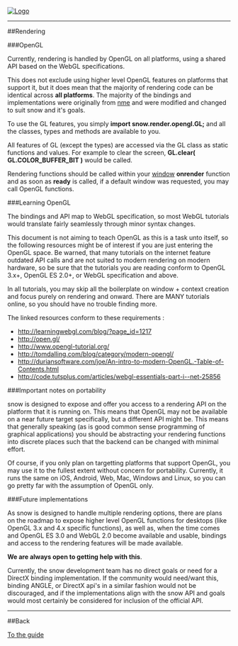 [![Logo]({{{rel_path}}}images/logo.png)]({{{rel_path}}}index.html#guide)

---

##Rendering


###OpenGL

Currently, rendering is handled by OpenGL on all platforms, using a shared API based on the WebGL specifications.

This does not exclude using higher level OpenGL features on platforms that support it, but it does mean that the majority of rendering code can be identical across **all platforms**. 
The majority of the bindings and implementations were originally from [nme](http://github.com/haxenme/nme) and were modified and changed to suit snow and it's goals.

To use the GL features, you simply **import snow.render.opengl.GL;** and all the classes, types and methods are available to you.  

All features of GL (except the types) are accessed via the GL class as static functions and values. 
For example to clear the screen, **GL.clear( GL.COLOR_BUFFER_BIT )** would be called.

Rendering functions should be called within your [window]({{{rel_path}}}guide/windowing.html) **onrender** function and as soon as **ready** is called, if a default window was requested, you may call OpenGL functions.

###Learning OpenGL

The bindings and API map to WebGL specification, so most WebGL tutorials would translate fairly seamlessly through minor syntax changes.   

This document is not aiming to teach OpenGL as this is a task unto itself, so the following resources might be of interest if you are just entering the OpenGL space. Be warned, that many tutorials on the internet feature outdated API calls and are not suited to modern rendering on modern hardware, so be sure that the tutorials you are reading conform to OpenGL 3.x+, OpenGL ES 2.0+, or WebGL specification and above.

In all tutorials, you may skip all the boilerplate on window + context creation and focus purely on rendering and onward. There are MANY tutorials online, so you should have no trouble finding more.

The linked resources conform to these requirements :

- http://learningwebgl.com/blog/?page_id=1217
- http://open.gl/
- http://www.opengl-tutorial.org/
- http://tomdalling.com/blog/category/modern-opengl/
- http://duriansoftware.com/joe/An-intro-to-modern-OpenGL.-Table-of-Contents.html
- http://code.tutsplus.com/articles/webgl-essentials-part-i--net-25856

###Important notes on portability

snow is designed to expose and offer you access to a rendering API on the platform that it is running on. This means that OpenGL may not be available on a near future target specifically, but a different API might be. This means that generally speaking (as is good common sense programming of graphical applications) you should be abstracting your rendering functions into discrete places such that the backend can be changed with minimal effort.

Of course, if you only plan on targetting platforms that support OpenGL, you may use it to the fullest extent without concern for portability.
Currently, it runs the same on iOS, Android, Web, Mac, Windows and Linux, so you can go pretty far with the assumption of OpenGL only.

###Future implementations

As snow is designed to handle multiple rendering options, there are plans on the roadmap to expose higher level OpenGL functions for desktops (like OpenGL 3.x and 4.x specific functions), as well as, when the time comes and OpenGL ES 3.0 and WebGL 2.0 become available and usable, bindings and access to the rendering features will be made available.

**We are always open to getting help with this**.

Currently, the snow development team has no direct goals or need for a DirectX binding implementation. If the community would need/want this, binding ANGLE, or DirectX api's in a similar fashion would not be discouraged, and if the implementations align with the snow API and goals would most certainly be considered for inclusion of the official API.

---

##Back

[To the guide]({{{rel_path}}}index.html#guide)

<br/><br/><br/>
<br/><br/><br/>